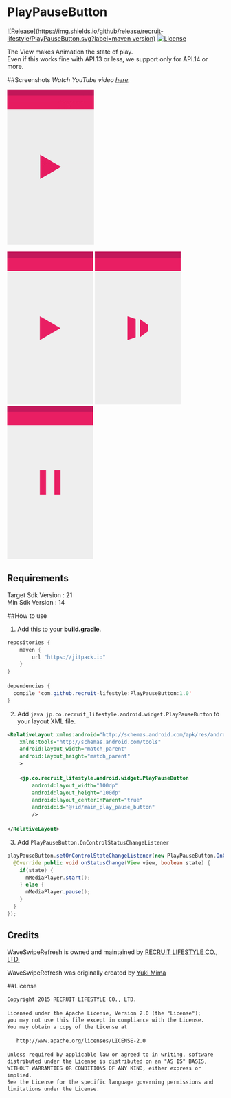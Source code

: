 # PlayPauseButton
[![Release](https://img.shields.io/github/release/recruit-lifestyle/PlayPauseButton.svg?label=maven version)](https://github.com/recruit-lifestyle/PlayPauseButton)
[![License](https://img.shields.io/hexpm/l/plug.svg)]()

The View makes Animation the state of play.  
Even if this works fine with API.13 or less, we support only for API.14 or more.  

##Screenshots
*Watch YouTube video [here](https://www.youtube.com/watch?v=p9mtTcH2gAo&feature=youtu.be).*  

![](./sc/animation.gif)  

<img src="./sc/sc1.png" width="200">
<img src="./sc/sc2.png" width="200">
<img src="./sc/sc3.png" width="200">

## Requirements
Target Sdk Version : 21  
Min Sdk Version : 14  

##How to use
1) Add this to your **build.gradle**.
```java
repositories {
    maven {
        url "https://jitpack.io"
    }
}

dependencies {
  compile 'com.github.recruit-lifestyle:PlayPauseButton:1.0'
}
```  

2) Add ```java jp.co.recruit_lifestyle.android.widget.PlayPauseButton```  to your layout XML file.
```xml
<RelativeLayout xmlns:android="http://schemas.android.com/apk/res/android"
    xmlns:tools="http://schemas.android.com/tools"
    android:layout_width="match_parent"
    android:layout_height="match_parent"
    >

    <jp.co.recruit_lifestyle.android.widget.PlayPauseButton
        android:layout_width="100dp"
        android:layout_height="100dp"
        android:layout_centerInParent="true"
        android:id="@+id/main_play_pause_button"
        />

</RelativeLayout>
```  

3) Add ```PlayPauseButton.OnControlStatusChangeListener```  
```java
playPauseButton.setOnControlStateChangeListener(new PlayPauseButton.OnControlStatusChangeListener() {
  @Override public void onStatusChange(View view, boolean state) {
    if(state) {
      mMediaPlayer.start();
    } else {
      mMediaPlayer.pause();
    }
  }
});
```

## Credits

WaveSwipeRefresh is owned and maintained by [RECRUIT LIFESTYLE CO., LTD.](http://www.recruit-lifestyle.co.jp/)

WaveSwipeRefresh was originally created by [Yuki Mima](https://github.com/amyu)  


##License

    Copyright 2015 RECRUIT LIFESTYLE CO., LTD.

    Licensed under the Apache License, Version 2.0 (the "License");
    you may not use this file except in compliance with the License.
    You may obtain a copy of the License at

       http://www.apache.org/licenses/LICENSE-2.0

    Unless required by applicable law or agreed to in writing, software
    distributed under the License is distributed on an "AS IS" BASIS,
    WITHOUT WARRANTIES OR CONDITIONS OF ANY KIND, either express or implied.
    See the License for the specific language governing permissions and
    limitations under the License.
